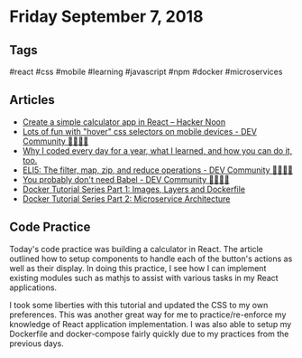 
# Friday September 7, 2018

## Tags

\#react \#css \#mobile \#learning \#javascript \#npm \#docker \#microservices

## Articles

- [Create a simple calculator app in React – Hacker Noon](https://hackernoon.com/create-a-simple-calculator-app-in-react-1ec6a7bbe09d)
- [Lots of fun with "hover" css selectors on mobile devices - DEV Community 👩‍💻👨‍💻](https://dev.to/mario/lots-of-fun-with-hover-css-selectors-on-mobile-devices-3kh6)
- [Why I coded every day for a year, what I learned, and how you can do it, too.](https://medium.freecodecamp.org/why-i-coded-every-day-for-a-year-what-i-learned-and-how-you-can-do-it-too-aebe949dd178)
- [ELI5: The filter, map, zip, and reduce operations - DEV Community 👩‍💻👨‍💻](https://dev.to/mortoray/eli5-the-filter-map-zip-and-reduce-operations-2pn6)
- [You probably don't need Babel - DEV Community 👩‍💻👨‍💻](https://dev.to/dandv/why-you-dont-really-need-babel-4k2h)
- [Docker Tutorial Series Part 1: Images, Layers and Dockerfile](https://hackernoon.com/docker-tutorial-series-part-1-images-layers-and-dockerfile-249f88041c82)
- [Docker Tutorial Series Part 2: Microservice Architecture](https://hackernoon.com/docker-tutorial-series-part-2-microservice-architecture-149d98e63f4b)

## Code Practice

Today's code practice was building a calculator in React. The article outlined how to setup components to handle each of the button's actions as well as their display. In doing this practice, I see how I can implement existing modules such as mathjs to assist with various tasks in my React applications.

I took some liberties with this tutorial and updated the CSS to my own preferences. This was another great way for me to practice/re-enforce my knowledge of React application implementation. I was also able to setup my Dockerfile and docker-compose fairly quickly due to my practices from the previous days.